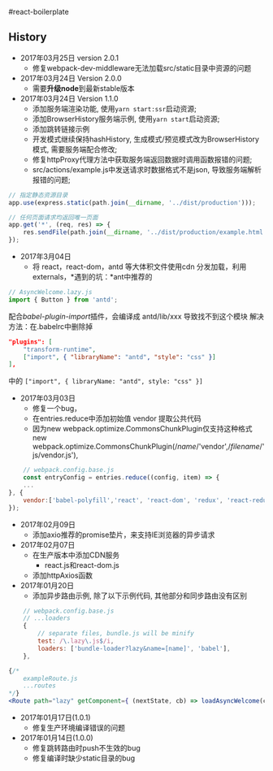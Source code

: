 #react-boilerplate

## History
- 2017年03月25日 version 2.0.1
    - 修复webpack-dev-middleware无法加载src/static目录中资源的问题
- 2017年03月24日 Version 2.0.0
    - 需要**升级node**到最新stable版本
- 2017年03月24日 Version 1.1.0
    - 添加服务端渲染功能, 使用`yarn start:ssr`启动资源;
    - 添加BrowserHistory服务端示例, 使用`yarn start`启动资源;
    - 添加跳转链接示例
    - 开发模式继续保持hashHistory, 生成模式/预览模式改为BrowserHistory模式, 需要服务端配合修改;
    - 修复httpProxy代理方法中获取服务端返回数据时调用函数报错的问题;
    - src/actions/example.js中发送请求时数据格式不是json, 导致服务端解析报错的问题;

```javascript
// 指定静态资源目录
app.use(express.static(path.join(__dirname, '../dist/production')));

// 任何页面请求均返回唯一页面
app.get('*', (req, res) => {
    res.sendFile(path.join(__dirname, '../dist/production/example.html'));
});
```

- 2017年3月04日
    - 将 react，react-dom，antd 等大体积文件使用cdn 分发加载，利用externals，*遇到的坑：*ant中推荐的

```javascript
// AsyncWelcome.lazy.js
import { Button } from 'antd';
```

配合*babel-plugin-import*插件，会编译成 antd/lib/xxx 导致找不到这个模块
解决方法：在.babelrc中删除掉

```json
"plugins": [
    "transform-runtime",
    ["import", { "libraryName": "antd", "style": "css" }]
],
```

中的 `["import", { libraryName: "antd", style: "css" }]`
- 2017年03月03日
    - 修复一个bug，
    - 在entries.reduce中添加初始值 vendor 提取公共代码
    - 因为new webpack.optimize.CommonsChunkPlugin仅支持这种格式 
        new webpack.optimize.CommonsChunkPlugin(/*name*/'vendor',/*filename*/'js/vendor.js'), 
```javascript
    // webpack.config.base.js
    const entryConfig = entries.reduce((config, item) => {
    ...
}, {
    vendor:['babel-polyfill','react', 'react-dom', 'redux', 'react-redux', 'react-router', 'react-router-redux', 'redux-thunk', 'antd', 'in-view', 'axios']
});

```
- 2017年02月09日
    - 添加axio推荐的promise垫片，来支持IE浏览器的异步请求
- 2017年02月07日
    - 在生产版本中添加CDN服务
        - react.js和react-dom.js
    - 添加httpAxios函数
- 2017年01月20日
    - 添加异步路由示例, 除了以下示例代码, 其他部分和同步路由没有区别
```javascript
    // webpack.config.base.js
    // ...loaders
    {
        // separate files, bundle.js will be minify
        test: /\.lazy\.js$/i,
        loaders: ['bundle-loader?lazy&name=[name]', 'babel'],
    },

```
```jsx
{/* 
    exampleRoute.js
    ...routes
*/}
<Route path="lazy" getComponent={ (nextState, cb) => loadAsyncWelcome(component => cb(null, component)) } />
```

- 2017年01月17日(1.0.1)
    - 修复生产环境编译错误的问题
- 2017年01月14日(1.0.0)
    - 修复跳转路由时push不生效的bug
    - 修复编译时缺少static目录的bug
